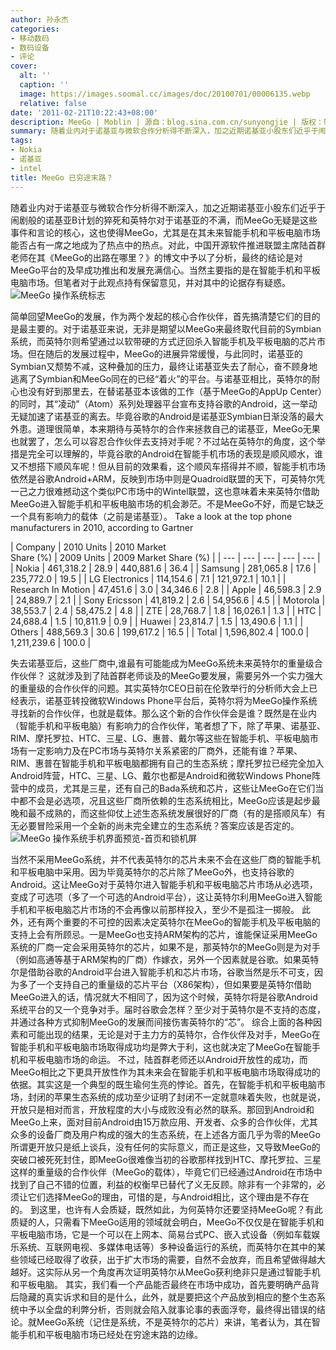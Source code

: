 ```yaml
---
author: 孙永杰
categories:
- 移动数码
- 数码设备
- 评论
cover:
  alt: ''
  caption: ''
  image: https://images.soomal.cc/images/doc/20100701/00006135.webp
  relative: false
date: '2011-02-21T10:22:43+08:00'
description: MeeGo | Moblin | 源自：blog.sina.com.cn/sunyongjie | 版权：转载 |  平均/总评分：09.67/29
summary: 随着业内对于诺基亚与微软合作分析得不断深入，加之近期诺基亚小股东们近乎于闹剧般的诺基亚B计划的猝死和英特尔对于诺基亚的不满，而MeeGo无疑是这些事件和言论的核心，这也使得MeeGo，尤其是在其未来智能手机和平板电脑市场能否占有一席之地成为了热点中的热点。对此，中国开源软件推进联盟主席陆首群老师在其《MeeGo的出路在哪里？》的博文中予以了分析，最终的结论是对MeeGo平台的及早成功推出和发展充满信心。当然主要指的是在智能手机和平板电脑市场。但笔者对于此观点持有保留意见，并对其中的论据存有疑惑。
tags:
- Nokia
- 诺基亚
- intel
title: MeeGo 已穷途末路？
---
```


随着业内对于诺基亚与微软合作分析得不断深入，加之近期诺基亚小股东们近乎于闹剧般的诺基亚B计划的猝死和英特尔对于诺基亚的不满，而MeeGo无疑是这些事件和言论的核心，这也使得MeeGo，尤其是在其未来智能手机和平板电脑市场能否占有一席之地成为了热点中的热点。对此，中国开源软件推进联盟主席陆首群老师在其《MeeGo的出路在哪里？》的博文中予以了分析，最终的结论是对MeeGo平台的及早成功推出和发展充满信心。当然主要指的是在智能手机和平板电脑市场。但笔者对于此观点持有保留意见，并对其中的论据存有疑惑。
![MeeGo 操作系统标志](https://images.soomal.cc/images/doc/20100701/00006135.webp)





简单回望MeeGo的发展，作为两个发起的核心合作伙伴，首先搞清楚它们的目的是最主要的。对于诺基亚来说，无非是期望以MeeGo来最终取代目前的Symbian系统，而英特尔则希望通过以软带硬的方式迂回杀入智能手机及平板电脑的芯片市场。但在随后的发展过程中，MeeGo的进展异常缓慢，与此同时，诺基亚的Symbian又颓势不减，这种叠加的压力，最终让诺基亚失去了耐心，奋不顾身地逃离了Symbian和MeeGo同在的已经“着火”的平台。与诺基亚相比，英特尔的耐心也没有好到那里去，在替诺基亚本该做的工作（基于MeeGo的AppUp Center）的同时，其“凌动”（Atom）系列处理器平台宣布支持谷歌的Android，这一举动无疑加速了诺基亚的离去。毕竟谷歌的Android是诺基亚Symbian日渐没落的最大外患。道理很简单，本来期待与英特尔的合作来拯救自己的诺基亚，MeeGo无果也就罢了，怎么可以容忍合作伙伴去支持对手呢？不过站在英特尔的角度，这个举措是完全可以理解的，毕竟谷歌的Android在智能手机市场的表现是顺风顺水，谁又不想搭下顺风车呢！但从目前的效果看，这个顺风车搭得并不顺，智能手机市场依然是谷歌Android+ARM，反映到市场中则是Quadroid联盟的天下，可英特尔凭一己之力很难撼动这个类似PC市场中的Wintel联盟，这也意味着未来英特尔借助MeeGo进入智能手机和平板电脑市场的机会渺茫。不是MeeGo不好，而是它缺乏一个具有影响力的载体（之前是诺基亚）。
Take a look at the top phone manufacturers in 2010, according to Gartner 

| Company | 2010
Units | 2010 
  Market  
  Share (%) | 2009
Units | 2009 
  Market Share (%) |
| --- | --- | --- | --- | --- |
| Nokia | 461,318.2 | 28.9 | 440,881.6 | 36.4 |
| Samsung | 281,065.8 | 17.6 | 235,772.0 | 19.5 |
| LG 
  Electronics | 114,154.6 | 7.1 | 121,972.1 | 10.1 |
| Research 
  In Motion | 47,451.6 | 3.0 | 34,346.6 | 2.8 |
| Apple | 46,598.3 | 2.9 | 24,889.7 | 2.1 |
| Sony 
  Ericsson | 41,819.2 | 2.6 | 54,956.6 | 4.5 |
| Motorola | 38,553.7 | 2.4 | 58,475.2 | 4.8 |
| ZTE | 28,768.7 | 1.8 | 16,026.1 | 1.3 |
| HTC | 24,688.4 | 1.5 | 10,811.9 | 0.9 |
| Huawei | 23,814.7 | 1.5 | 13,490.6 | 1.1 |
| Others | 488,569.3 | 30.6 | 199,617.2 | 16.5 |
| Total | 1,596,802.4 | 100.0 | 1,211,239.6 | 100.0 |




失去诺基亚后，这些厂商中,谁最有可能能成为MeeGo系统未来英特尔的重量级合作伙伴？
这就涉及到了陆首群老师谈及的MeeGo要发展，需要另外一个实力强大的重量级的合作伙伴的问题。其实英特尔CEO日前在伦敦举行的分析师大会上已经表示，诺基亚转投微软Windows Phone平台后，英特尔将为MeeGo操作系统寻找新的合作伙伴，也就是载体。那么这个新的合作伙伴会是谁？既然是在业内（智能手机和平板电脑）有影响力的合作伙伴，笔者想了下，除了苹果、诺基亚、RIM、摩托罗拉、HTC、三星、LG、惠普、戴尔等这些在智能手机、平板电脑市场有一定影响力及在PC市场与英特尔关系紧密的厂商外，还能有谁？苹果、RIM、惠普在智能手机和平板电脑都拥有自己的生态系统；摩托罗拉已经完全加入Android阵营，HTC、三星、LG、戴尔也都是Android和微软Windows Phone阵营中的成员，尤其是三星，还有自己的Bada系统和芯片，这些让MeeGo在它们当中都不会是必选项，况且这些厂商所依赖的生态系统相比，MeeGo应该是起步最晚和最不成熟的，而这些仰仗上述生态系统发展很好的厂商（有的是搭顺风车）有无必要冒险采用一个全新的尚未完全建立的生态系统？答案应该是否定的。
![MeeGo 操作系统手机界面预览-首页和锁机屏](https://images.soomal.cc/images/doc/20100701/00006136.webp)




当然不采用MeeGo系统，并不代表英特尔的芯片未来不会在这些厂商的智能手机和平板电脑中采用。因为毕竟英特尔的芯片除了MeeGo外，也支持谷歌的Android。这让MeeGo对于英特尔进入智能手机和平板电脑芯片市场从必选项，变成了可选项（多了一个可选的Android平台），这让英特尔利用MeeGo进入智能手机和平板电脑芯片市场的不会再像以前那样投入，至少不是孤注一掷般。
此外，还有两个重要的不可控的因素决定英特尔在MeeGo的智能手机及平板电脑的支持上会有所顾忌。一是MeeGo也支持ARM架构的芯片，谁能保证采用MeeGo系统的厂商一定会采用英特尔的芯片，如果不是，那英特尔的MeeGo则是为对手（例如高通等基于ARM架构的厂商）作嫁衣，另外一个因素就是谷歌。如果英特尔是借助谷歌的Android平台进入智能手机和芯片市场，谷歌当然是乐不可支，因为多了一个支持自己的重量级的芯片平台（X86架构），但如果要是英特尔借助MeeGo进入的话，情况就大不相同了，因为这个时候，英特尔将是谷歌Android系统平台的又一个竞争对手。届时谷歌会怎样？至少对于英特尔是不支持的态度，并通过各种方式抑制MeeGo的发展而间接伤害英特尔的“芯”。
综合上面的各种因素和可能出现的结果，无论是对于主力方的英特尔，合作伙伴及对手，MeeGo在智能手机和平板电脑市场取得成功均是弊大于利，这也就决定了MeeGo在智能手机和平板电脑市场的命运。
不过，陆首群老师还以Android开放性的成功，而MeeGo相比之下更具开放性作为其未来会在智能手机和平板电脑市场取得成功的依据。其实这是一个典型的既生瑜何生亮的悖论。首先，在智能手机和平板电脑市场，封闭的苹果生态系统的成功至少证明了封闭不一定就意味着失败，也就是说，开放只是相对而言，开放程度的大小与成败没有必然的联系。那回到Android和MeeGo上来，面对目前Android由15万款应用、开发者、众多的合作伙伴，尤其众多的设备厂商及用户构成的强大的生态系统，在上述各方面几乎为零的MeeGo所谓更开放只是纸上谈兵，没有任何的实际意义，而正是这些，又导致MeeGo的突破口被死死封住，即MeeGo很难像当初的谷歌那样找到HTC、摩托罗拉、三星这样的重量级的合作伙伴（MeeGo的载体），毕竟它们已经通过Android在市场中找到了自己不错的位置，利益的权衡早已替代了义无反顾。除非有一个非常的，必须让它们选择MeeGo的理由，可惜的是，与Android相比，这个理由是不存在的。
到这里，也许有人会质疑，既然如此，为何英特尔还要坚持MeeGo呢？有此质疑的人，只需看下MeeGo适用的领域就会明白，MeeGo不仅仅是在智能手机和平板电脑市场，它是一个可以在上网本、简易台式PC、嵌入式设备（例如车载娱乐系统、互联网电视、多媒体电话等）多种设备运行的系统，而英特尔在其中的某些领域已经取得了收获，出于扩大市场的需要，自然不会放弃，而且希望做得越大越好。这实际从另一个角度再次证明英特尔从MeeGo获利绝非只是通过智能手机和平板电脑。
其实，我们看一个产品能否最终在市场中成功，首先要明确产品背后隐藏的真实诉求和目的是什么，此外，就是要把这个产品放到相应的整个生态系统中予以全盘的利弊分析，否则就会陷入就事论事的表面浮夸，最终得出错误的结论。就MeeGo系统（记住是系统，不是英特尔的芯片）来讲，笔者认为，其在智能手机和平板电脑市场已经处在穷途末路的边缘。